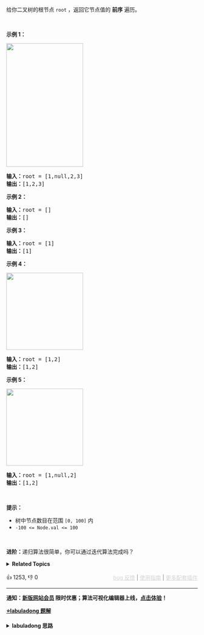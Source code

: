 <p>给你二叉树的根节点 <code>root</code> ，返回它节点值的&nbsp;<strong>前序</strong><em>&nbsp;</em>遍历。</p>

<p>&nbsp;</p>

<p><strong>示例 1：</strong></p> 
<img alt="" src="https://assets.leetcode.com/uploads/2020/09/15/inorder_1.jpg" style="width: 202px; height: 324px;" /> 
<pre>
<strong>输入：</strong>root = [1,null,2,3]
<strong>输出：</strong>[1,2,3]
</pre>

<p><strong>示例 2：</strong></p>

<pre>
<strong>输入：</strong>root = []
<strong>输出：</strong>[]
</pre>

<p><strong>示例 3：</strong></p>

<pre>
<strong>输入：</strong>root = [1]
<strong>输出：</strong>[1]
</pre>

<p><strong>示例 4：</strong></p> 
<img alt="" src="https://assets.leetcode.com/uploads/2020/09/15/inorder_5.jpg" style="width: 202px; height: 202px;" /> 
<pre>
<strong>输入：</strong>root = [1,2]
<strong>输出：</strong>[1,2]
</pre>

<p><strong>示例 5：</strong></p> 
<img alt="" src="https://assets.leetcode.com/uploads/2020/09/15/inorder_4.jpg" style="width: 202px; height: 202px;" /> 
<pre>
<strong>输入：</strong>root = [1,null,2]
<strong>输出：</strong>[1,2]
</pre>

<p>&nbsp;</p>

<p><strong>提示：</strong></p>

<ul> 
 <li>树中节点数目在范围 <code>[0, 100]</code> 内</li> 
 <li><code>-100 &lt;= Node.val &lt;= 100</code></li> 
</ul>

<p>&nbsp;</p>

<p><strong>进阶：</strong>递归算法很简单，你可以通过迭代算法完成吗？</p>

<details><summary><strong>Related Topics</strong></summary>栈 | 树 | 深度优先搜索 | 二叉树</details><br>

<div>👍 1253, 👎 0<span style='float: right;'><span style='color: gray;'><a href='https://github.com/labuladong/fucking-algorithm/discussions/939' target='_blank' style='color: lightgray;text-decoration: underline;'>bug 反馈</a> | <a href='https://labuladong.online/algo/fname.html?fname=jb插件简介' target='_blank' style='color: lightgray;text-decoration: underline;'>使用指南</a> | <a href='https://labuladong.online/algo/images/others/%E5%85%A8%E5%AE%B6%E6%A1%B6.jpg' target='_blank' style='color: lightgray;text-decoration: underline;'>更多配套插件</a></span></span></div>

<div id="labuladong"><hr>

**通知：[新版网站会员](https://labuladong.online/algo/intro/site-vip/) 限时优惠；算法可视化编辑器上线，[点击体验](https://labuladong.online/algo/intro/visualize/)！**



<p><strong><a href="https://labuladong.online/algo/slug.html?slug=binary-tree-preorder-traversal" target="_blank">⭐️labuladong 题解</a></strong></p>
<details><summary><strong>labuladong 思路</strong></summary>

## 基本思路

> 本文有视频版：[二叉树/递归的框架思维（纲领篇）](https://www.bilibili.com/video/BV1nG411x77H)

不要瞧不起二叉树的前中后序遍历。

前文 [手把手刷二叉树总结篇](https://labuladong.online/algo/fname.html?fname=二叉树总结) 说过二叉树的递归分为「遍历」和「分解问题」两种思维模式，分别代表回溯算法和动态规划的底层思想。

本题用两种思维模式来解答，注意体会其中思维方式的差异。

**详细题解：[东哥带你刷二叉树（纲领篇）](https://labuladong.online/algo/fname.html?fname=二叉树总结)**

**标签：[二叉树](https://labuladong.online/algo/)**

## 解法代码

提示：🟢 标记的是我写的解法代码，🤖 标记的是 chatGPT 翻译的多语言解法代码。如有错误，可以 [点这里](https://github.com/labuladong/fucking-algorithm/issues/1113) 反馈和修正。

<div class="tab-panel"><div class="tab-nav">
<button data-tab-item="cpp" class="tab-nav-button btn " data-tab-group="default" onclick="switchTab(this)">cpp🤖</button>

<button data-tab-item="python" class="tab-nav-button btn " data-tab-group="default" onclick="switchTab(this)">python🤖</button>

<button data-tab-item="java" class="tab-nav-button btn active" data-tab-group="default" onclick="switchTab(this)">java🟢</button>

<button data-tab-item="go" class="tab-nav-button btn " data-tab-group="default" onclick="switchTab(this)">go🤖</button>

<button data-tab-item="javascript" class="tab-nav-button btn " data-tab-group="default" onclick="switchTab(this)">javascript🤖</button>
</div><div class="tab-content">
<div data-tab-item="cpp" class="tab-item " data-tab-group="default"><div class="highlight">

```cpp
// 注意：cpp 代码由 chatGPT🤖 根据我的 java 代码翻译，旨在帮助不同背景的读者理解算法逻辑。
// 本代码不保证正确性，仅供参考。如有疑惑，可以参照我写的 java 代码对比查看。

class Solution {
private:
    /* 动态规划思路 */
    // 定义：输入一个节点，返回以该节点为根的二叉树的前序遍历结果
    vector<int> preorderTraversal(TreeNode* root) {
        vector<int> res;
        if (!root) {
            return res;
        }
        // 前序遍历结果特点：第一个是根节点的值，接着是左子树，最后是右子树
        res.push_back(root->val);
        vector<int> left = preorderTraversal(root->left);
        res.insert(res.end(), left.begin(), left.end());
        vector<int> right = preorderTraversal(root->right);
        res.insert(res.end(), right.begin(), right.end());
        return res;
    }

    /* 回溯算法思路 */
    vector<int> res;

    // 二叉树遍历函数
    void traverse(TreeNode* root) {
        if (!root) {
            return;
        }
        // 前序遍历位置
        res.push_back(root->val);
        traverse(root->left);
        traverse(root->right);
    }

public:
    // 返回前序遍历结果
    vector<int> preorderTraversal2(TreeNode* root) {
        traverse(root);
        return res;
    }
};
```

</div></div>

<div data-tab-item="python" class="tab-item " data-tab-group="default"><div class="highlight">

```python
# 注意：python 代码由 chatGPT🤖 根据我的 java 代码翻译，旨在帮助不同背景的读者理解算法逻辑。
# 本代码已经通过力扣的测试用例，应该可直接成功提交。

# Definition for a binary tree node.
# class TreeNode:
#     def __init__(self, val=0, left=None, right=None):
#         self.val = val
#         self.left = left
#         self.right = right

class Solution:
    # 动态规划思路
    # 定义：输入一个节点，返回以该节点为根的二叉树的前序遍历结果
    def preorderTraversal(self, root: TreeNode) -> List[int]:
        res = []
        if not root:
            return res
        # 前序遍历结果特点：第一个是根节点的值，接着是左子树，最后是右子树
        res.append(root.val)
        res.extend(self.preorderTraversal(root.left))
        res.extend(self.preorderTraversal(root.right))
        return res

    # 回溯算法思路
    def __init__(self):
        self.res = []

    # 返回前序遍历结果
    def preorderTraversal2(self, root: TreeNode) -> List[int]:
        self.traverse(root)
        return self.res

    # 二叉树遍历函数
    def traverse(self, root: TreeNode) -> None:
        if not root:
            return
        # 前序遍历位置
        self.res.append(root.val)
        self.traverse(root.left)
        self.traverse(root.right)
```

</div></div>

<div data-tab-item="java" class="tab-item active" data-tab-group="default"><div class="highlight">

```java
class Solution {
    /* 动态规划思路 */
    // 定义：输入一个节点，返回以该节点为根的二叉树的前序遍历结果
    public List<Integer> preorderTraversal(TreeNode root) {
        LinkedList<Integer> res = new LinkedList<>();
        if (root == null) {
            return res;
        }
        // 前序遍历结果特点：第一个是根节点的值，接着是左子树，最后是右子树
        res.add(root.val);
        res.addAll(preorderTraversal(root.left));
        res.addAll(preorderTraversal(root.right));
        return res;
    }

    /* 回溯算法思路 */
    LinkedList<Integer> res = new LinkedList<>();

    // 返回前序遍历结果
    public List<Integer> preorderTraversal2(TreeNode root) {
        traverse(root);
        return res;
    }

    // 二叉树遍历函数
    void traverse(TreeNode root) {
        if (root == null) {
            return;
        }
        // 前序遍历位置
        res.add(root.val);
        traverse(root.left);
        traverse(root.right);
    }
}
```

</div></div>

<div data-tab-item="go" class="tab-item " data-tab-group="default"><div class="highlight">

```go
// 注意：go 代码由 chatGPT🤖 根据我的 java 代码翻译，旨在帮助不同背景的读者理解算法逻辑。
// 本代码已经通过力扣的测试用例，应该可直接成功提交。

/**
 * Definition for a binary tree node.
 * type TreeNode struct {
 *     Val int
 *     Left *TreeNode
 *     Right *TreeNode
 * }
 */
 
func preorderTraversal(root *TreeNode) []int {
    var res []int
    if root == nil {
        return res
    }

    // 动态规划思路
    // 前序遍历结果特点：第一个是根节点的值，接着是左子树，最后是右子树
    res = append(res, root.Val)
    res = append(res, preorderTraversal(root.Left)...)
    res = append(res, preorderTraversal(root.Right)...)

    // 回溯算法思路
    // traverse(root, &res)

    return res
}

// 回溯算法
// func traverse(root *TreeNode, res *[]int) {
//     if root == nil {
//         return
//     }
//     *res = append(*res, root.Val)
//     traverse(root.Left, res)
//     traverse(root.Right, res)
// }
```

</div></div>

<div data-tab-item="javascript" class="tab-item " data-tab-group="default"><div class="highlight">

```javascript
// 注意：javascript 代码由 chatGPT🤖 根据我的 java 代码翻译，旨在帮助不同背景的读者理解算法逻辑。
// 本代码不保证正确性，仅供参考。如有疑惑，可以参照我写的 java 代码对比查看。

var Solution = function() {

    /* 动态规划思路 */
    // 定义：输入一个节点，返回以该节点为根的二叉树的前序遍历结果
    this.preorderTraversal = function(root) {
        let res = [];
        if (root == null) {
            return res;
        }
        // 前序遍历结果特点：第一个是根节点的值，接着是左子树，最后是右子树
        res.push(root.val);
        res = res.concat(this.preorderTraversal(root.left));
        res = res.concat(this.preorderTraversal(root.right));
        return res;
    };

    /* 回溯算法思路 */
    let res = [];

    // 返回前序遍历结果
    this.preorderTraversal2 = function(root) {
        traverse(root);
        return res;
    };

    // 二叉树遍历函数
    function traverse(root) {
        if (root == null) {
            return;
        }
        // 前序遍历位置
        res.push(root.val);
        traverse(root.left);
        traverse(root.right);
    }
};
```

</div></div>
</div></div>

**类似题目**：
  - [104. 二叉树的最大深度 🟢](/problems/maximum-depth-of-binary-tree)
  - [543. 二叉树的直径 🟢](/problems/diameter-of-binary-tree)
  - [剑指 Offer 55 - I. 二叉树的深度 🟢](/problems/er-cha-shu-de-shen-du-lcof)

</details>
</div>

